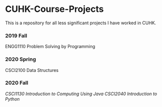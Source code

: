 # CUHK-Course-Projects
This is a repository for all less significant projects I have worked in CUHK.

### 2019 Fall
ENGG1110  Problem Solving by Programming

### 2020 Spring
CSCI2100  Data Structures

### 2020 Fall
*CSCI1130  Introduction to Computing Using Java
CSCI2040  Introduction to Python*

